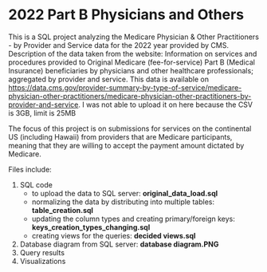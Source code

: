 # 2022 Part B Physicians and Others 
This is a SQL project analyzing the Medicare Physician & Other Practitioners - by Provider and Service data for the 2022 year provided by CMS.
Description of the data taken from the website:
Information on services and procedures provided to Original Medicare (fee-for-service) 
Part B (Medical Insurance) beneficiaries by physicians and other healthcare professionals; aggregated by provider and service.
This data is available on https://data.cms.gov/provider-summary-by-type-of-service/medicare-physician-other-practitioners/medicare-physician-other-practitioners-by-provider-and-service. I was not able to upload it on here because the CSV is 3GB, limit is 25MB

The focus of this project is on submissions for services on the continental US (including Hawaii) 
from providers that are Medicare participants, meaning that they are willing to accept the payment amount dictated by Medicare.


Files include:
1) SQL code
   * to upload the data to SQL server: **original_data_load.sql**
   * normalizing the data by distributing into multiple tables: **table_creation.sql**
   * updating the column types and creating primary/foreign keys: **keys_creation_types_changing.sql**
   * creating views for the queries: **decided views.sql**
2) Database diagram from SQL server: **database diagram.PNG**
3) Query results
4) Visualizations 
